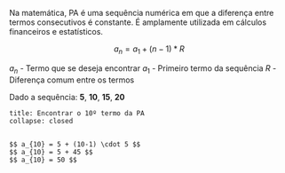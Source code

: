 Na matemática, PA é uma sequência numérica em que a diferença entre termos consecutivos é constante. É amplamente utilizada em cálculos financeiros e estatísticos.

$$a_{n} = a_{1} + (n - 1) * R$$


$a_{n}$ - Termo que se deseja encontrar
$a_1$ - Primeiro termo da sequência
$R$ - Diferença comum entre os termos

Dado a sequência: **5**, **10**, **15**, **20**

```ad-question
title: Encontrar o 10º termo da PA
collapse: closed


$$ a_{10} = 5 + (10-1) \cdot 5 $$
$$ a_{10} = 5 + 45 $$
$$ a_{10} = 50 $$


```

